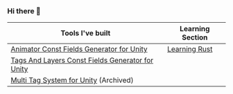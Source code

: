 ### Hi there 👋

| Tools I've built  | Learning Section | 
| ----------------- | ---------------- | 
| [Animator Const Fields Generator for Unity](https://github.com/mfragger/AnimatorConstantFieldsGenerator) | [Learning Rust](https://github.com/mfragger/learning-rust)  |
| [Tags And Layers Const Fields Generator for Unity](https://github.com/mfragger/TagsAndLayersGenerator)  |  |
| [Multi Tag System for Unity](https://github.com/mfragger/MultiTagSystem) (Archived) |  |
